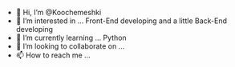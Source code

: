 - 👋 Hi, I’m @Koochemeshki
- 👀 I’m interested in ... Front-End developing and a little Back-End developing 
- 🌱 I’m currently learning ... Python
- 💞️ I’m looking to collaborate on ...
- 📫 How to reach me ...

<!---
Koochemeshki/Koochemeshki is a ✨ special ✨ repository because its `README.md` (this file) appears on your GitHub profile.
You can click the Preview link to take a look at your changes.
--->
